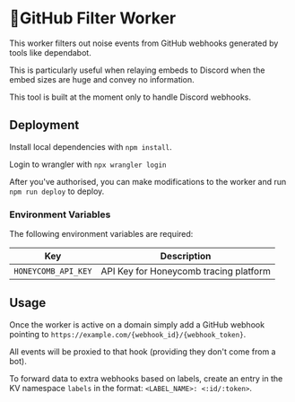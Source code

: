 # 👷GitHub Filter Worker

This worker filters out noise events from GitHub webhooks generated by tools like dependabot.

This is particularly useful when relaying embeds to Discord when the embed sizes are huge and convey no information.

This tool is built at the moment only to handle Discord webhooks.

## Deployment

Install local dependencies with `npm install`.

Login to wrangler with `npx wrangler login`

After you've authorised, you can make modifications to the worker and run `npm run deploy` to deploy.

### Environment Variables

The following environment variables are required:

| Key                 | Description                            |
| ------------------- | -------------------------------------- |
| `HONEYCOMB_API_KEY` | API Key for Honeycomb tracing platform |

## Usage

Once the worker is active on a domain simply add a GitHub webhook pointing to `https://example.com/{webhook_id}/{webhook_token}`.

All events will be proxied to that hook (providing they don't come from a bot).

To forward data to extra webhooks based on labels, create an entry in the KV namespace `labels` in the format: `<LABEL_NAME>: <:id/:token>`.
